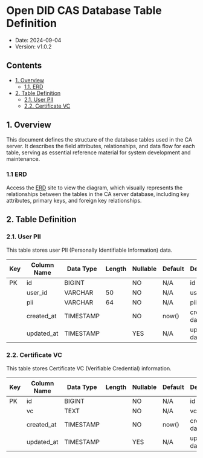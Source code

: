 # Open DID CAS Database Table Definition

- Date: 2024-09-04
- Version: v1.0.2

## Contents
- [1. Overview](#1-overview)
  - [1.1. ERD](#11-erd)
- [2. Table Definition](#2-table-definition)
  - [2.1. User PII](#21-user-pii)
  - [2.2. Certificate VC](#22-certificate-vc)

## 1. Overview

This document defines the structure of the database tables used in the CA server. It describes the field attributes, relationships, and data flow for each table, serving as essential reference material for system development and maintenance.

### 1.1 ERD

Access the [ERD](https://www.erdcloud.com/d/rSvd7yt6oFpuEaq7C) site to view the diagram, which visually represents the relationships between the tables in the CA server database, including key attributes, primary keys, and foreign key relationships.

## 2. Table Definition

### 2.1. User PII

This table stores user PII (Personally Identifiable Information) data.

| Key  | Column Name        | Data Type  | Length | Nullable | Default  | Description                       |
|------|--------------------|------------|--------|----------|----------|-----------------------------------|
| PK   | id                 | BIGINT     |        | NO       | N/A      | id                                |
|      | user_id            | VARCHAR    | 50     | NO       | N/A      | user id                           |
|      | pii                | VARCHAR    | 64     | NO       | N/A      | pii                               |
|      | created_at         | TIMESTAMP  |        | NO       | now()    | created date                      |
|      | updated_at         | TIMESTAMP  |        | YES      | N/A      | updated date                      |

### 2.2. Certificate VC

This table stores Certificate VC (Verifiable Credential) information.

| Key  | Column Name        | Data Type  | Length | Nullable | Default  | Description                       |
|------|--------------------|------------|--------|----------|----------|-----------------------------------|
| PK   | id                 | BIGINT     |        | NO       | N/A      | id                                |
|      | vc                 | TEXT       |        | NO       | N/A      | vc                                |
|      | created_at         | TIMESTAMP  |        | NO       | now()    | created date                      |
|      | updated_at         | TIMESTAMP  |        | YES      | N/A      | updated date                      |